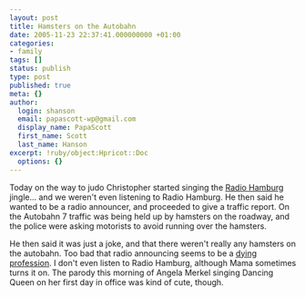 ```yaml
---
layout: post
title: Hamsters on the Autobahn
date: 2005-11-23 22:37:41.000000000 +01:00
categories:
- family
tags: []
status: publish
type: post
published: true
meta: {}
author:
  login: shanson
  email: papascott-wp@gmail.com
  display_name: PapaScott
  first_name: Scott
  last_name: Hanson
excerpt: !ruby/object:Hpricot::Doc
  options: {}
---
```

<p>Today on the way to judo Christopher started singing the <a href="http://www.radiohamburg.de/">Radio Hamburg</a> jingle... and we weren't even listening to Radio Hamburg. He then said he wanted to be a radio announcer, and proceeded to give a traffic report. On the Autobahn 7 traffic was being held up by hamsters on the roadway, and the police were asking motorists to avoid running over the hamsters.</p>
<p>He then said it was just a joke, and that there weren't really any hamsters on the autobahn. Too bad that radio announcing seems to be a <a href="http://www.hebig.com/archives/003521.shtml" title="Random radio by Heiko Hebig | hebig.com">dying profession</a>. I don't even listen to Radio Hamburg, although Mama sometimes turns it on. The parody this morning of Angela Merkel singing Dancing Queen on her first day in office was kind of cute, though.</p>
